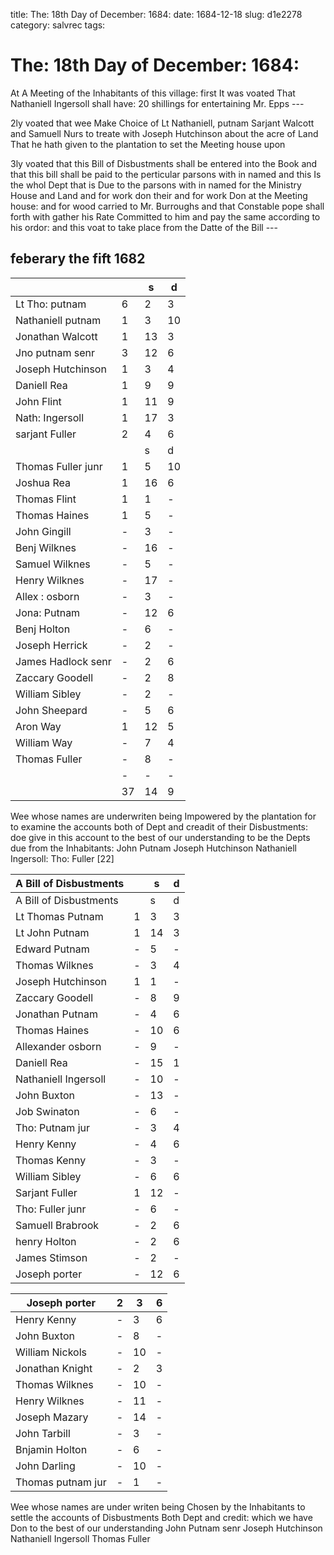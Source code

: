 title: The: 18th Day of December: 1684:
date: 1684-12-18
slug: d1e2278
category: salvrec
tags: 


<div markdown class="doc" id="d1e2278">


# The: 18th Day of December: 1684:

At A Meeting of the Inhabitants of this village: first It was voated That Nathaniell Ingersoll shall have: 20 shillings for entertaining Mr. Epps ---

2ly voated that wee Make Choice of Lt Nathaniell, putnam Sarjant Walcott and Samuell Nurs to treate with Joseph Hutchinson about the acre of Land That he hath given to the plantation to set the Meeting house upon

3ly voated that this Bill of Disbustments shall be entered into the Book and that this bill shall be paid to the perticular parsons with in named and this Is the whol Dept that is Due to the parsons with in named for the Ministry House and Land and for work don their and for work Don at the Meeting house: and for wood carried to Mr. Burroughs and that Constable pope shall forth with gather his Rate Committed to him and pay the same according to his ordor: and this voat to take place from the Datte of the Bill ---

## feberary the fift 1682

|                    |    | s  | d  |
|--------------------|----|----|----|
| Lt Tho: putnam     | 6  | 2  | 3  |
| Nathaniell putnam  | 1  | 3  | 10 |
| Jonathan Walcott   | 1  | 13 | 3  |
| Jno putnam senr    | 3  | 12 | 6  |
| Joseph Hutchinson  | 1  | 3  | 4  |
| Daniell Rea        | 1  | 9  | 9  |
| John Flint         | 1  | 11 | 9  |
| Nath: Ingersoll    | 1  | 17 | 3  |
| sarjant Fuller     | 2  | 4  | 6  |
|                    |    | s  | d  |
| Thomas Fuller junr | 1  | 5  | 10 |
| Joshua Rea         | 1  | 16 | 6  |
| Thomas Flint       | 1  | 1  | -  |
| Thomas Haines      | 1  | 5  | -  |
| John Gingill       | -  | 3  | -  |
| Benj Wilknes       | -  | 16 | -  |
| Samuel Wilknes     | -  | 5  | -  |
| Henry Wilknes      | -  | 17 | -  |
| Allex : osborn     | -  | 3  | -  |
| Jona: Putnam       | -  | 12 | 6  |
| Benj Holton        | -  | 6  | -  |
| Joseph Herrick     | -  | 2  | -  |
| James Hadlock senr | -  | 2  | 6  |
| Zaccary Goodell    | -  | 2  | 8  |
| William Sibley     | -  | 2  | -  |
| John Sheepard      | -  | 5  | 6  |
| Aron Way           | 1  | 12 | 5  |
| William Way        | -  | 7  | 4  |
| Thomas Fuller      | -  | 8  | -  |
|                    | -  | -  | -  |
|                    | 37 | 14 | 9  |

Wee whose names are underwriten being Impowered by the plantation for to examine the accounts both of Dept and creadit of their Disbustments: doe give in this account to the best of our understanding to be the Depts due from the Inhabitants: John Putnam Joseph Hutchinson Nathaniell Ingersoll: Tho: Fuller [22]

| A Bill of Disbustments |   | s  | d |
|------------------------|---|----|---|
| A Bill of Disbustments |   | s  | d |
| Lt Thomas Putnam       | 1 | 3  | 3 |
| Lt John Putnam         | 1 | 14 | 3 |
| Edward Putnam          | - | 5  | - |
| Thomas Wilknes         | - | 3  | 4 |
| Joseph Hutchinson      | 1 | 1  | - |
| Zaccary Goodell        | - | 8  | 9 |
| Jonathan Putnam        | - | 4  | 6 |
| Thomas Haines          | - | 10 | 6 |
| Allexander osborn      | - | 9  | - |
| Daniell Rea            | - | 15 | 1 |
| Nathaniell Ingersoll   | - | 10 | - |
| John Buxton            | - | 13 | - |
| Job Swinaton           | - | 6  | - |
| Tho: Putnam jur        | - | 3  | 4 |
| Henry Kenny            | - | 4  | 6 |
| Thomas Kenny           | - | 3  | - |
| William Sibley         | - | 6  | 6 |
| Sarjant Fuller         | 1 | 12 | - |
| Tho: Fuller junr       | - | 6  | - |
| Samuell Brabrook       | - | 2  | 6 |
| henry Holton           | - | 2  | 6 |
| James Stimson          | - | 2  | - |
| Joseph porter          | - | 12 | 6 |


| Joseph porter     | 2 | 3  | 6 |
|-------------------|---|----|---|
| Henry Kenny       | - | 3  | 6 |
| John Buxton       | - | 8  | - |
| William Nickols   | - | 10 | - |
| Jonathan Knight   | - | 2  | 3 |
| Thomas Wilknes    | - | 10 | - |
| Henry Wilknes     | - | 11 | - |
| Joseph Mazary     | - | 14 | - |
| John Tarbill      | - | 3  | - |
| Bnjamin Holton    | - | 6  | - |
| John Darling      | - | 10 | - |
| Thomas putnam jur | - | 1  | - |


Wee whose names are under writen being Chosen by the Inhabitants to settle the accounts of Disbustments Both Dept and credit: which we have Don to the best of our understanding John Putnam senr Joseph Hutchinson Nathaniell Ingersoll Thomas Fuller
</div>
